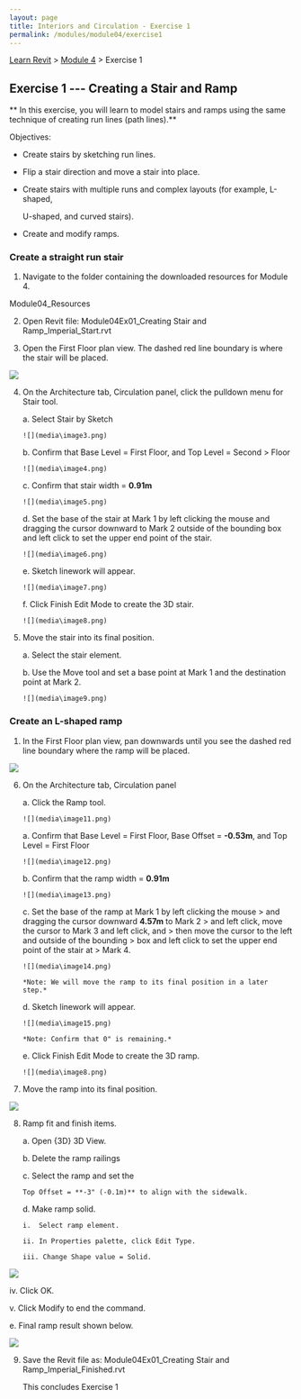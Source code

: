 ```yaml
---
layout: page
title: Interiors and Circulation - Exercise 1
permalink: /modules/module04/exercise1
---
```


[Learn Revit](/learnrevit/) > [Module 4](/learnrevit/modules/module04/) > Exercise 1

## Exercise 1 --- Creating a Stair and Ramp

** In this exercise, you will learn to model stairs and ramps using the
same technique of creating run lines (path lines).**

Objectives:

-   Create stairs by sketching run lines.

-   Flip a stair direction and move a stair into place.

-   Create stairs with multiple runs and complex layouts (for example,
    L-shaped,

    U-shaped, and curved stairs).

-   Create and modify ramps.

### Create a straight run stair

1.  Navigate to the folder containing the downloaded resources for
    Module 4.

Module04_Resources

2.  Open Revit file: Module04Ex01_Creating Stair and
    Ramp_Imperial_Start.rvt

3.  Open the First Floor plan view. The dashed red line boundary is
    where the stair will be placed.

 ![](media\image2.png)

4.  On the Architecture tab, Circulation panel, click the pulldown menu
    for Stair tool.

    a.  Select Stair by Sketch

        ![](media\image3.png)

    b.  Confirm that Base Level = First Floor, and Top Level = Second
        > Floor

        ![](media\image4.png)

    c.  Confirm that stair width = **0.91m**

        ![](media\image5.png)

    d.  Set the base of the stair at Mark 1 by left clicking the mouse and dragging the cursor downward to Mark 2 outside of the bounding box and left click to set the upper end point of the stair.

        ![](media\image6.png)

    e.  Sketch linework will appear.

        ![](media\image7.png)

    f.  Click Finish Edit Mode to create the 3D stair.

        ![](media\image8.png)

5.  Move the stair into its final position.

    a.  Select the stair element.

    b.  Use the Move tool and set a base point at Mark 1 and the destination point at Mark 2.

        ![](media\image9.png)

### Create an L-shaped ramp

1.  In the First Floor plan view, pan downwards until you see the dashed
    red line boundary where the ramp will be placed.

 ![](media\image10.png)

6.  On the Architecture tab, Circulation panel

    a.  Click the Ramp tool.

        ![](media\image11.png)

   
    a.  Confirm that Base Level = First Floor, Base Offset = **-0.53m**, and Top Level = First Floor

        ![](media\image12.png)

    b.  Confirm that the ramp width = **0.91m**

        ![](media\image13.png)

    c.  Set the base of the ramp at Mark 1 by left clicking the mouse
        > and dragging the cursor downward **4.57m** to Mark 2
        > and left click, move the cursor to Mark 3 and left click, and
        > then move the cursor to the left and outside of the bounding
        > box and left click to set the upper end point of the stair at
        > Mark 4.

        ![](media\image14.png)

        *Note: We will move the ramp to its final position in a later
        step.*

    d.  Sketch linework will appear.

        ![](media\image15.png)

        *Note: Confirm that 0" is remaining.*

    e.  Click Finish Edit Mode to create the 3D ramp.

        ![](media\image8.png)

7.  Move the ramp into its final position.

 ![](media\image16.png)

8.  Ramp fit and finish items.

    a.  Open {3D} 3D View.

    b.  Delete the ramp railings

    c.  Select the ramp and set the

        Top Offset = **-3" (-0.1m)** to align with the sidewalk.

    d.  Make ramp solid.

        i.  Select ramp element.

        ii. In Properties palette, click Edit Type.

        iii. Change Shape value = Solid.

 ![](media\image17.png)

iv. Click OK.

v.  Click Modify to end the command.


e.  Final ramp result shown below.

 ![](media\image18.png)

9.  Save the Revit file as: Module04Ex01_Creating Stair and
    Ramp_Imperial_Finished.rvt

    This concludes Exercise 1

